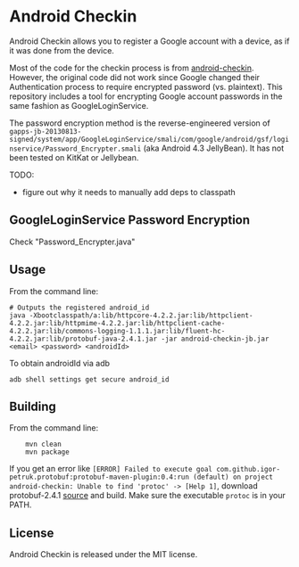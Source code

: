 Android Checkin
================

Android Checkin allows you to register a Google account with a device, as if it was done from the device.

Most of the code for the checkin process is from [android-checkin](https://github.com/nviennot/android-checkin). However, the original code did not work since Google changed their Authentication process to require encrypted password (vs. plaintext). This repository includes a tool for encrypting Google account passwords in the same fashion as GoogleLoginService.

The password encryption method is the reverse-engineered version of `gapps-jb-20130813-signed/system/app/GoogleLoginService/smali/com/google/android/gsf/loginservice/Password_Encrypter.smali` (aka Android 4.3 JellyBean). It has not been tested on KitKat or Jellybean.

TODO:
- figure out why it needs to manually add deps to classpath

GoogleLoginService Password Encryption
-----

Check "Password_Encrypter.java"


Usage
-----

From the command line:
```shell
# Outputs the registered android_id
java -Xbootclasspath/a:lib/httpcore-4.2.2.jar:lib/httpclient-4.2.2.jar:lib/httpmime-4.2.2.jar:lib/httpclient-cache-4.2.2.jar:lib/commons-logging-1.1.1.jar:lib/fluent-hc-4.2.2.jar:lib/protobuf-java-2.4.1.jar -jar android-checkin-jb.jar <email> <password> <androidId>
```

To obtain androidId via adb
```shell
adb shell settings get secure android_id
```

Building
----

From the command line:
```shell
	mvn clean
	mvn package
```

If you get an error like `[ERROR] Failed to execute goal com.github.igor-petruk.protobuf:protobuf-maven-plugin:0.4:run (default) on project android-checkin: Unable to find 'protoc' -> [Help 1]`, download protobuf-2.4.1 [source](https://protobuf.googlecode.com/files/protobuf-2.4.1.tar.gz) and build. Make sure the executable `protoc` is in your PATH.

License
-------

Android Checkin is released under the MIT license.
